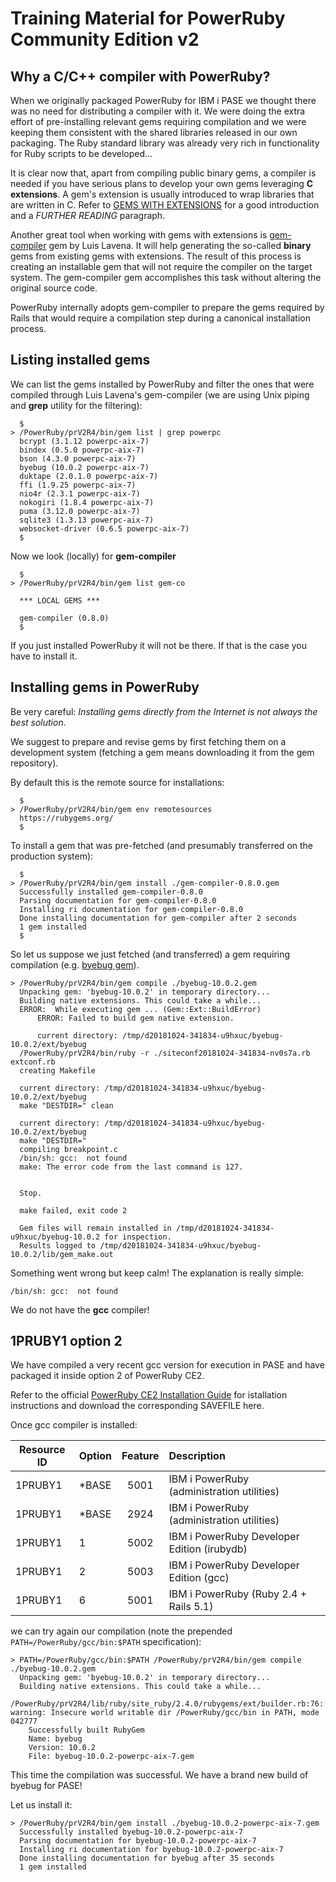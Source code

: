# Training Material for PowerRuby Community Edition v2

## Why a C/C++ compiler with PowerRuby?

When we originally packaged PowerRuby for IBM i PASE we thought there was no need for distributing a compiler with it. We were doing the extra effort of pre-installing relevant gems requiring compilation and we were keeping them  consistent with the shared libraries released in our own packaging. The Ruby standard library was already very rich in functionality for Ruby scripts to be developed...

It is clear now that, apart from compiling public binary gems, a compiler is needed if you have serious plans to develop your own gems leveraging  **C extensions**. 
A gem's extension is usually introduced to wrap libraries that are written in C. Refer to [GEMS WITH EXTENSIONS](https://guides.rubygems.org/gems-with-extensions/) for a good introduction and a *FURTHER READING* paragraph.

Another great tool when working with gems with extensions is [gem-compiler](https://rubygems.org/gems/gem-compiler/versions/0.8.0) gem by Luis Lavena. It will help generating the so-called **binary** gems from existing gems with extensions. 
The result of this process is creating an installable gem that will not require the compiler on the target system. The gem-compiler gem accomplishes  this task without altering the original source code. 

PowerRuby internally adopts gem-compiler to prepare the gems required by Rails that would require a compilation step during a canonical installation process. 


## Listing installed gems

We can list the gems installed by PowerRuby and filter the ones that were compiled through Luis Lavena's gem-compiler (we are using Unix piping and **grep** utility for the filtering):

```console
  $                                                                                                      
> /PowerRuby/prV2R4/bin/gem list | grep powerpc                                                          
  bcrypt (3.1.12 powerpc-aix-7)                                                                          
  bindex (0.5.0 powerpc-aix-7)                                                                           
  bson (4.3.0 powerpc-aix-7)                                                                             
  byebug (10.0.2 powerpc-aix-7)                                                                          
  duktape (2.0.1.0 powerpc-aix-7)                                                                        
  ffi (1.9.25 powerpc-aix-7)                                                                             
  nio4r (2.3.1 powerpc-aix-7)                                                                            
  nokogiri (1.8.4 powerpc-aix-7)                                                                         
  puma (3.12.0 powerpc-aix-7)                                                                            
  sqlite3 (1.3.13 powerpc-aix-7)                                                                         
  websocket-driver (0.6.5 powerpc-aix-7)                                                                 
  $                                                                                                      
```

Now we look (locally) for **gem-compiler** 

```console    
  $                                                                                                       
> /PowerRuby/prV2R4/bin/gem list gem-co                                                                   
                                                                                                          
  *** LOCAL GEMS ***                                                                                      
                                                                                                          
  gem-compiler (0.8.0)                                                                                    
  $  
```

If you just installed PowerRuby it will not be there. If that is the case you have to install it.

## Installing gems in PowerRuby

Be very careful: *Installing gems directly from the Internet is not always the best solution*. 

We suggest to prepare and revise gems by first fetching them on a development system (fetching a gem means downloading it from the gem repository). 

By default this is the remote source for installations:

```console
  $                                             
> /PowerRuby/prV2R4/bin/gem env remotesources   
  https://rubygems.org/                         
  $                                             
```

To install a gem that was pre-fetched (and presumably transferred on the production system):

```console
  $
> /PowerRuby/prV2R4/bin/gem install ./gem-compiler-0.8.0.gem 
  Successfully installed gem-compiler-0.8.0
  Parsing documentation for gem-compiler-0.8.0
  Installing ri documentation for gem-compiler-0.8.0
  Done installing documentation for gem-compiler after 2 seconds
  1 gem installed
  $
```

So let us suppose we just fetched (and transferred) a gem requiring compilation (e.g. [byebug gem](https://rubygems.org/gems/byebug)).                                                                                                  

```console
> /PowerRuby/prV2R4/bin/gem compile ./byebug-10.0.2.gem                  
  Unpacking gem: 'byebug-10.0.2' in temporary directory...
  Building native extensions. This could take a while...
  ERROR:  While executing gem ... (Gem::Ext::BuildError)
      ERROR: Failed to build gem native extension.

      current directory: /tmp/d20181024-341834-u9hxuc/byebug-10.0.2/ext/byebug
  /PowerRuby/prV2R4/bin/ruby -r ./siteconf20181024-341834-nv0s7a.rb extconf.rb
  creating Makefile

  current directory: /tmp/d20181024-341834-u9hxuc/byebug-10.0.2/ext/byebug
  make "DESTDIR=" clean

  current directory: /tmp/d20181024-341834-u9hxuc/byebug-10.0.2/ext/byebug
  make "DESTDIR="
  compiling breakpoint.c
  /bin/sh: gcc:  not found
  make: The error code from the last command is 127.


  Stop.

  make failed, exit code 2

  Gem files will remain installed in /tmp/d20181024-341834-u9hxuc/byebug-10.0.2 for inspection.
  Results logged to /tmp/d20181024-341834-u9hxuc/byebug-10.0.2/lib/gem_make.out
```

Something went wrong but keep calm! The explanation is really simple:

`/bin/sh: gcc:  not found`

We do not have the **gcc** compiler!

## 1PRUBY1 option 2

We have compiled a very recent gcc version for execution in PASE and have packaged it inside option 2 of PowerRuby CE2.

Refer to the official [PowerRuby CE2 Installation Guide](https://github.com/PowerRuby/DE_train_01/blob/master/README.md) for istallation instructions and download the corresponding SAVEFILE here.

Once gcc compiler is installed:

| Resource ID | Option | Feature | Description                                    | 
| ----------- |:------ |:-------:|:---------------------------------------------- |   
|   1PRUBY1   |  *BASE |   5001  |  IBM i PowerRuby (administration utilities)    | 
|   1PRUBY1   |  *BASE |   2924  |  IBM i PowerRuby (administration utilities)    |
|   1PRUBY1   |  1     |   5002  |  IBM i PowerRuby Developer Edition (irubydb)   |
|   1PRUBY1   |  2     |   5003  |  IBM i PowerRuby Developer Edition (gcc)       |
|   1PRUBY1   |  6     |   5001  |  IBM i PowerRuby (Ruby 2.4 + Rails 5.1)        |


we can try again our compilation (note the prepended `PATH=/PowerRuby/gcc/bin:$PATH` specification): 

```console
> PATH=/PowerRuby/gcc/bin:$PATH /PowerRuby/prV2R4/bin/gem compile ./byebug-10.0.2.gem                  
  Unpacking gem: 'byebug-10.0.2' in temporary directory...
  Building native extensions. This could take a while...
   /PowerRuby/prV2R4/lib/ruby/site_ruby/2.4.0/rubygems/ext/builder.rb:76: warning: Insecure world writable dir /PowerRuby/gcc/bin in PATH, mode 042777
    Successfully built RubyGem
    Name: byebug
    Version: 10.0.2
    File: byebug-10.0.2-powerpc-aix-7.gem
```

This time the compilation was successful. We have a brand new build of byebug for PASE!

Let us install it:

```console
> /PowerRuby/prV2R4/bin/gem install ./byebug-10.0.2-powerpc-aix-7.gem
  Successfully installed byebug-10.0.2-powerpc-aix-7
  Parsing documentation for byebug-10.0.2-powerpc-aix-7
  Installing ri documentation for byebug-10.0.2-powerpc-aix-7
  Done installing documentation for byebug after 35 seconds
  1 gem installed
```
 